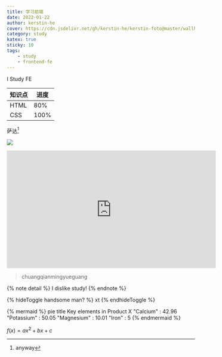 ```yaml
---
title: 学习前端
date: 2022-01-22
author: kerstin-he
cover: https://cdn.jsdelivr.net/gh/kerstin-he/kerstin-foto@master/wallhaven-g7v8pl.42qwle1p1fc0.webp
category: study
katex: true
sticky: 10
tags:
    - study
    - frontend-fe
---
```


I Study FE

| 知识点 | 进度 |
| --- | --- |
| HTML | 80% |
| CSS | 100% |

萨达[^1]

![](https://cdn.jsdelivr.net/gh/kerstin-he/kerstin-foto@master/wallhaven-g7v8pl.42qwle1p1fc0.webp)

<iframe width="560" height="315" src="https://www.youtube.com/embed/JKbpt1wlhwU" title="YouTube video player" frameborder="0" allow="accelerometer; autoplay; clipboard-write; encrypted-media; gyroscope; picture-in-picture" allowfullscreen></iframe>

>chuangqianmingyueguang

{% note detail %}
I dislike study!
{% endnote %}

{% hideToggle handsome man? %}
xt
{%  endhideToggle %}

{% mermaid %}
pie
    title Key elements in Product X
    "Calcium" : 42.96
    "Potassium" : 50.05
    "Magnesium" : 10.01
    "Iron" :  5
{% endmermaid %}


$f(x) =ax^2 + bx + c$

[^1]: anyway
